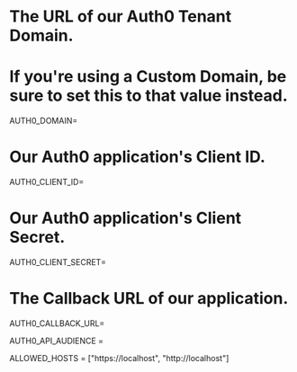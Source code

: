# The URL of our Auth0 Tenant Domain.
# If you're using a Custom Domain, be sure to set this to that value instead.
AUTH0_DOMAIN=

# Our Auth0 application's Client ID.
AUTH0_CLIENT_ID=

# Our Auth0 application's Client Secret.
AUTH0_CLIENT_SECRET=

# The Callback URL of our application.
AUTH0_CALLBACK_URL=

AUTH0_API_AUDIENCE = 

ALLOWED_HOSTS = ["https://localhost", "http://localhost"]